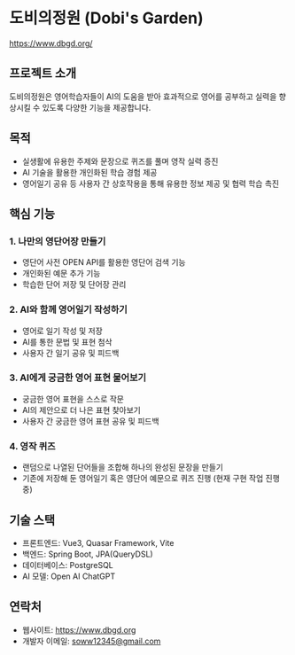 # 도비의정원 (Dobi's Garden)

https://www.dbgd.org/

## 프로젝트 소개

도비의정원은 영어학습자들이 AI의 도움을 받아 효과적으로 영어를 공부하고 실력을 향상시킬 수 있도록 다양한 기능을 제공합니다.

## 목적

- 실생활에 유용한 주제와 문장으로 퀴즈를 풀며 영작 실력 증진 
- AI 기술을 활용한 개인화된 학습 경험 제공
- 영어일기 공유 등 사용자 간 상호작용을 통해 유용한 정보 제공 및 협력 학습 촉진

## 핵심 기능

### 1. 나만의 영단어장 만들기

- 영단어 사전 OPEN API를 활용한 영단어 검색 기능
- 개인화된 예문 추가 기능
- 학습한 단어 저장 및 단어장 관리

### 2. AI와 함께 영어일기 작성하기

- 영어로 일기 작성 및 저장
- AI를 통한 문법 및 표현 첨삭
- 사용자 간 일기 공유 및 피드백

### 3. AI에게 궁금한 영어 표현 물어보기

- 궁금한 영어 표현을 스스로 작문
- AI의 제안으로 더 나은 표현 찾아보기
- 사용자 간 궁금한 영어 표현 공유 및 피드백

### 4. 영작 퀴즈
- 랜덤으로 나열된 단어들을 조합해 하나의 완성된 문장을 만들기
- 기존에 저장해 둔 영어일기 혹은 영단어 예문으로 퀴즈 진행 (현재 구현 작업 진행 중)


## 기술 스택

- 프론트엔드: Vue3, Quasar Framework, Vite
- 백엔드: Spring Boot, JPA(QueryDSL)
- 데이터베이스: PostgreSQL
- AI 모델: Open AI ChatGPT
  
## 연락처

- 웹사이트: https://www.dbgd.org
- 개발자 이메일: soww12345@gmail.com


